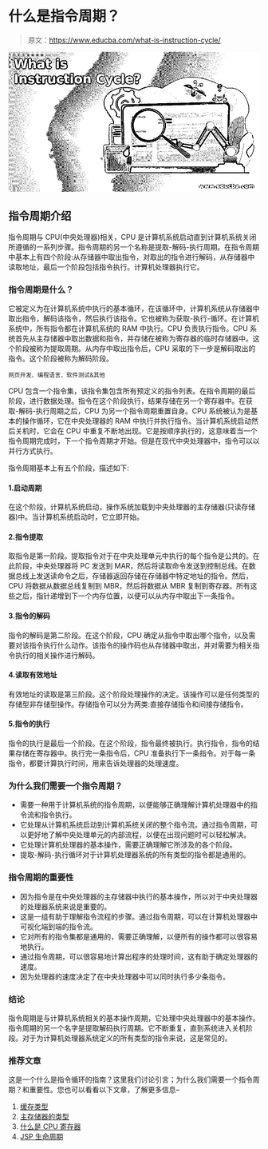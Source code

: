 # 什么是指令周期？

> 原文：<https://www.educba.com/what-is-instruction-cycle/>

![What is Instruction Cycle](img/cc32220443aa504d91079e8711ffc4dd.png)



## 指令周期介绍

指令周期与 CPU(中央处理器)相关，CPU 是计算机系统启动直到计算机系统关闭所遵循的一系列步骤。指令周期的另一个名称是提取-解码-执行周期。在指令周期中基本上有四个阶段:从存储器中取出指令，对取出的指令进行解码，从存储器中读取地址，最后一个阶段包括指令执行。计算机处理器执行它。

### 指令周期是什么？

它被定义为在计算机系统中执行的基本循环，在该循环中，计算机系统从存储器中取出指令，解码该指令，然后执行该指令。它也被称为获取-执行-循环。在计算机系统中，所有指令都在计算机系统的 RAM 中执行。CPU 负责执行指令。CPU 系统首先从主存储器中取出数据和指令，并存储在被称为寄存器的临时存储器中。这个阶段被称为提取周期。从内存中取出指令后，CPU 采取的下一步是解码取出的指令。这个阶段被称为解码阶段。

<small>网页开发、编程语言、软件测试&其他</small>

CPU 包含一个指令集，该指令集包含所有预定义的指令列表。在指令周期的最后阶段，进行数据处理。指令在这个阶段执行，结果存储在另一个寄存器中。在获取-解码-执行周期之后，CPU 为另一个指令周期重置自身。CPU 系统被认为是基本的操作循环，它在中央处理器的 RAM 中执行并执行指令。当计算机系统启动然后关机时，它会在 CPU 中重复不断地出现。它是按顺序执行的，这意味着当一个指令周期完成时，下一个指令周期才开始。但是在现代中央处理器中，指令可以以并行方式执行。

指令周期基本上有五个阶段，描述如下:

#### 1.启动周期

在这个阶段，计算机系统启动，操作系统加载到中央处理器的主存储器(只读存储器)中。当计算机系统启动时，它立即开始。

#### 2.指令提取

取指令是第一阶段。提取指令对于在中央处理单元中执行的每个指令是公共的。在此阶段，中央处理器将 PC 发送到 MAR，然后将读取命令发送到控制总线。在数据总线上发送读命令之后，存储器返回存储在存储器中特定地址的指令。然后，CPU 将数据从数据总线复制到 MBR，然后将数据从 MBR 复制到寄存器。所有这些之后，指针递增到下一个内存位置，以便可以从内存中取出下一条指令。

#### 3.**指令**的解码

指令的解码是第二阶段。在这个阶段，CPU 确定从指令中取出哪个指令，以及需要对该指令执行什么动作。该指令的操作码也从存储器中取出，并对需要为相关指令执行的相关操作进行解码。

#### 4.读取有效地址

有效地址的读取是第三阶段。这个阶段处理操作的决定。该操作可以是任何类型的存储型非存储型操作。存储指令可以分为两类:直接存储指令和间接存储指令。

#### 5.指令的执行

指令的执行是最后一个阶段。在这个阶段，指令最终被执行。执行指令，指令的结果存储在寄存器中。执行完一条指令后，CPU 准备执行下一条指令。对于每一条指令，都要计算执行时间，用来告诉处理器的处理速度。

### 为什么我们需要一个指令周期？

*   需要一种用于计算机系统的指令周期，以便能够正确理解计算机处理器中的指令流和指令执行。
*   它处理从计算机系统启动到计算机系统关闭的整个指令流。通过指令周期，可以更好地了解中央处理单元的内部流程，以便在出现问题时可以轻松解决。
*   它处理计算机处理器的基本操作，需要正确理解它所涉及的各个阶段。
*   提取-解码-执行循环对于计算机处理器系统的所有类型的指令都是通用的。

### 指令周期的重要性

*   因为指令是在中央处理器的主存储器中执行的基本操作，所以对于中央处理器的处理器系统来说是重要的。
*   这是一组有助于理解指令流程的步骤。通过指令周期，可以在计算机处理器中可视化端到端的指令流。
*   它对所有的指令集都是通用的，需要正确理解，以便所有的操作都可以很容易地执行。
*   通过指令周期，可以很容易地计算出程序的处理时间，这有助于确定处理器的速度。
*   因为处理器的速度决定了在中央处理器中可以同时执行多少条指令。

### 结论

指令周期是与计算机系统相关的基本操作周期，它处理中央处理器中的基本操作。指令周期的另一个名字是提取解码执行周期。它不断重复，直到系统进入关机阶段。对于为计算机处理器系统定义的所有类型的指令来说，这是常见的。

### 推荐文章

这是一个什么是指令循环的指南？这里我们讨论引言；为什么我们需要一个指令周期？和重要性。您也可以看看以下文章，了解更多信息–

1.  [缓存类型](https://www.educba.com/cache-memory-types/)
2.  [主存储器的类型](https://www.educba.com/thread-life-cycle-in-java/)
3.  [什么是 CPU 寄存器](https://www.educba.com/what-is-cpu-register/)
4.  [JSP 生命周期](https://www.educba.com/jsp-life-cycle/)





